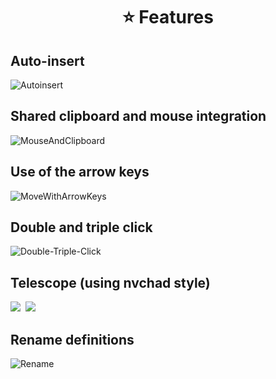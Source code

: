 <h1 align="center">⭐ Features</h1>

## Auto-insert

![Autoinsert](https://user-images.githubusercontent.com/59105868/184704759-58ec3e53-b59a-4d99-96e3-d022fe544c9c.gif)

## Shared clipboard and mouse integration

![MouseAndClipboard](https://user-images.githubusercontent.com/59105868/184706043-89449d75-5895-4e45-b9e4-39e40be6aaec.gif)

## Use of the arrow keys

![MoveWithArrowKeys](https://user-images.githubusercontent.com/59105868/184707592-d91e8afe-ee7c-4dea-92fc-87ba8912cc14.gif)

## Double and triple click

![Double-Triple-Click](https://user-images.githubusercontent.com/59105868/184708163-7b252295-9c8b-4942-b31b-480d165df05d.gif)

## Telescope (using nvchad style)

<kbd>
  <img src="https://user-images.githubusercontent.com/59105868/184721519-2c65246f-9f04-4145-805b-a3acf220c2b2.png">
</kbd>

<kbd>
  <img src="https://user-images.githubusercontent.com/59105868/184721781-13df096d-792f-4fee-b2e7-9118349c506d.png">
</kbd>

## Rename definitions

![Rename](https://user-images.githubusercontent.com/59105868/184722409-af1f70e8-0761-4c73-bcda-827de26a1421.gif)

